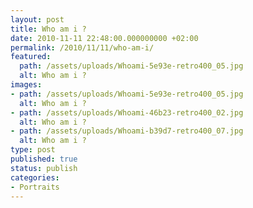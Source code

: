 ```yaml
---
layout: post
title: Who am i ?
date: 2010-11-11 22:48:00.000000000 +02:00
permalink: /2010/11/11/who-am-i/
featured:
  path: /assets/uploads/Whoami-5e93e-retro400_05.jpg
  alt: Who am i ?
images:
- path: /assets/uploads/Whoami-5e93e-retro400_05.jpg
  alt: Who am i ?
- path: /assets/uploads/Whoami-46b23-retro400_02.jpg
  alt: Who am i ?
- path: /assets/uploads/Whoami-b39d7-retro400_07.jpg
  alt: Who am i ?
type: post
published: true
status: publish
categories:
- Portraits
---
```

